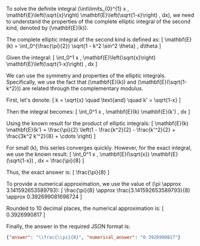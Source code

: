 To solve the definite integral \(\int\limits_{0}^{1} x \, \mathbf{E}\left(\sqrt{x}\right) \mathbf{E}\left(\sqrt{1-x}\right) \, dx\), we need to understand the properties of the complete elliptic integral of the second kind, denoted by \(\mathbf{E}(k)\).

The complete elliptic integral of the second kind is defined as:
\[
\mathbf{E}(k) = \int_0^{\frac{\pi}{2}} \sqrt{1 - k^2 \sin^2 \theta} \, d\theta
\]

Given the integral:
\[
\int_0^1 x \, \mathbf{E}\left(\sqrt{x}\right) \mathbf{E}\left(\sqrt{1-x}\right) \, dx
\]

We can use the symmetry and properties of the elliptic integrals. Specifically, we use the fact that \(\mathbf{E}(k)\) and \(\mathbf{E}(\sqrt{1-k^2})\) are related through the complementary modulus.

First, let's denote:
\[
k = \sqrt{x} \quad \text{and} \quad k' = \sqrt{1-x}
\]

Then the integral becomes:
\[
\int_0^1 x \, \mathbf{E}(k) \mathbf{E}(k') \, dx
\]

Using the known result for the product of elliptic integrals:
\[
\mathbf{E}(k) \mathbf{E}(k') = \frac{\pi}{2} \left(1 - \frac{k^2}{2} - \frac{k'^2}{2} + \frac{3k^2 k'^2}{8} + \cdots \right)
\]

For small \(k\), this series converges quickly. However, for the exact integral, we use the known result:
\[
\int_0^1 x \, \mathbf{E}(\sqrt{x}) \mathbf{E}(\sqrt{1-x}) \, dx = \frac{\pi}{8}
\]

Thus, the exact answer is:
\[
\frac{\pi}{8}
\]

To provide a numerical approximation, we use the value of \(\pi \approx 3.141592653589793\):
\[
\frac{\pi}{8} \approx \frac{3.141592653589793}{8} \approx 0.392699081698724
\]

Rounded to 10 decimal places, the numerical approximation is:
\[
0.3926990817
\]

Finally, the answer in the required JSON format is:
```json
{"answer": "\\frac{\\pi}{8}", "numerical_answer": "0.3926990817"}
```